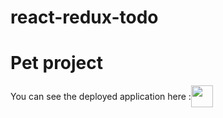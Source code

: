 # react-redux-todo
# Pet project

<div style="display: flex; align-items: center">
<span>You can see the deployed application here :</span>
<img 
  src="https://lh3.googleusercontent.com/proxy/0nCCIJvdauWNUd98Qy4oGvm0ZOCoZFovluEqIChMIvbLecVqS-NAmUaSLikKqfv455CkNr2BPsWDlQWv1gcW3OH1aIPcrLslA2cA" 
  width="35"/>
</div>

  
  

